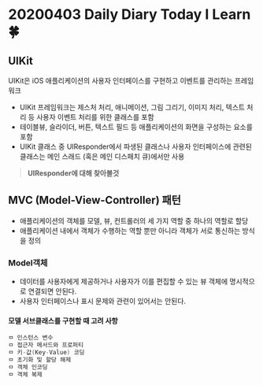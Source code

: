 # 20200403 Daily Diary Today I Learn🍀

## UIKit
UIKit은 iOS 애플리케이션의 사용자 인터페이스를 구현하고 이벤트를 관리하는 프레임워크
-   UIKit 프레임워크는 제스처 처리, 애니메이션, 그림 그리기, 이미지 처리, 텍스트 처리 등 사용자 이벤트 처리를 위한 클래스를 포함
- 테이블뷰, 슬라이더, 버튼, 텍스트 필드 등 애플리케이션의 화면을 구성하는 요소를 포함
- UIKit 클래스 중 UIResponder에서 파생된 클래스나 사용자 인터페이스에 관련된 클래스는 메인 스래드 (혹은 메인 디스패치 큐)에서만 사용
> **UIResponder에 대해 찾아볼것**

## MVC (Model-View-Controller) 패턴
- 애플리케이션의 객체를 모델, 뷰, 컨트롤러의 세 가지 역할 중 하나의 역할로 할당
- 애플리케이션 내에서 객체가 수행하는 역할 뿐만 아니라 객체가 서로 통신하는 방식을 정의

### Model객체
- 데이터를 사용자에게 제공하거나 사용자가 이를 편집할 수 있는 뷰 객체에 명시적으로 연결되면 안된다.
- 사용자 인터페이스나 표시 문제와 관련이 있어서는 안된다.

#### 모델 서브클래스를 구현할 때 고려 사항
```swift
ㅁ 인스턴스 변수
ㅁ 접근자 메서드와 프로퍼티
ㅁ 키-값(Key-Value) 코딩
ㅁ 초기화 및 할당 해제
ㅁ 객체 인코딩
ㅁ 객체 복제
```
